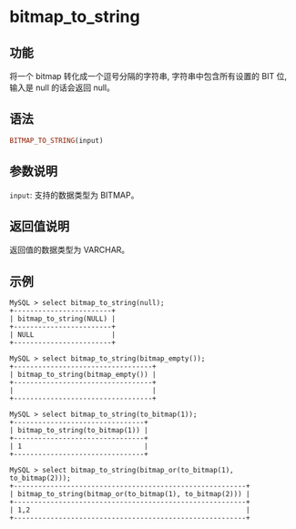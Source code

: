 # bitmap_to_string

## 功能

将一个 bitmap 转化成一个逗号分隔的字符串, 字符串中包含所有设置的 BIT 位, 输入是 null 的话会返回 null。

## 语法

```Haskell
BITMAP_TO_STRING(input)
```

## 参数说明

`input`: 支持的数据类型为 BITMAP。

## 返回值说明

返回值的数据类型为 VARCHAR。

## 示例

```Plain Text
MySQL > select bitmap_to_string(null);
+------------------------+
| bitmap_to_string(NULL) |
+------------------------+
| NULL                   |
+------------------------+

MySQL > select bitmap_to_string(bitmap_empty());
+----------------------------------+
| bitmap_to_string(bitmap_empty()) |
+----------------------------------+
|                                  |
+----------------------------------+

MySQL > select bitmap_to_string(to_bitmap(1));
+--------------------------------+
| bitmap_to_string(to_bitmap(1)) |
+--------------------------------+
| 1                              |
+--------------------------------+

MySQL > select bitmap_to_string(bitmap_or(to_bitmap(1), to_bitmap(2)));
+---------------------------------------------------------+
| bitmap_to_string(bitmap_or(to_bitmap(1), to_bitmap(2))) |
+---------------------------------------------------------+
| 1,2                                                     |
+---------------------------------------------------------+

```

